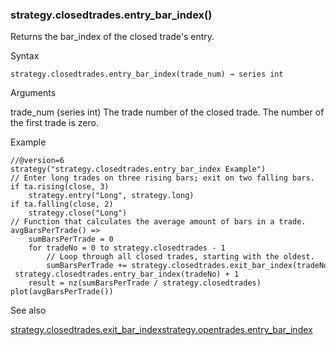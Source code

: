 ### strategy.closedtrades.entry\_bar\_index()

Returns the bar\_index of the closed trade's entry.

Syntax

```
strategy.closedtrades.entry_bar_index(trade_num) → series int
```

Arguments

trade\_num (series int) The trade number of the closed trade. The number of the first trade is zero.

Example

```
//@version=6  
strategy("strategy.closedtrades.entry_bar_index Example")  
// Enter long trades on three rising bars; exit on two falling bars.  
if ta.rising(close, 3)  
    strategy.entry("Long", strategy.long)  
if ta.falling(close, 2)  
    strategy.close("Long")  
// Function that calculates the average amount of bars in a trade.  
avgBarsPerTrade() =>  
    sumBarsPerTrade = 0  
    for tradeNo = 0 to strategy.closedtrades - 1  
        // Loop through all closed trades, starting with the oldest.  
        sumBarsPerTrade += strategy.closedtrades.exit_bar_index(tradeNo) - strategy.closedtrades.entry_bar_index(tradeNo) + 1  
    result = nz(sumBarsPerTrade / strategy.closedtrades)  
plot(avgBarsPerTrade())
```

See also

[strategy.closedtrades.exit\_bar\_index](#fun_strategy.closedtrades.exit_bar_index)[strategy.opentrades.entry\_bar\_index](#fun_strategy.opentrades.entry_bar_index)
